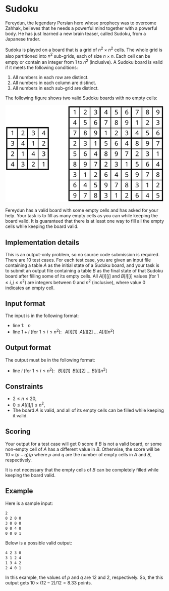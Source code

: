 # Sudoku 

Fereydun, the legendary Persian hero whose prophecy was to overcome Zahhak, believes that he needs a powerful mind together with a powerful body. He has just learned a new brain teaser, called Sudoku, from a Japanese trader. 

Sudoku is played on a board that is a grid of $n^2 \times n^2$ cells. The whole grid is also partitioned into $n^2$ sub-grids, each of size $n \times n$. Each cell can be empty or contain an integer from $1$ to $n^2$ (inclusive). A Sudoku board is valid if it meets the following conditions:

1. All numbers in each row are distinct.
2. All numbers in each column are distinct.
3. All numbers in each sub-grid are distinct.

The following figure shows two valid Sudoku boards with no empty cells:

![Sudoku board](Sudoku.svg)

Fereydun has a valid board with some empty cells and has asked for your help. Your task is to fill as many empty cells as you can while keeping the board valid. 
It is guaranteed that there is at least one way to fill all the empty cells while keeping the board valid. 


## Implementation details

This is an output-only problem, so no source code submission is required.
There are $10$ test cases. 
For each test case, you are given an input file containing a table $A$ as the initial state of a Sudoku board, and your task is to submit an output file containing a table $B$ as the final state of that Sudoku board after filling some of its empty cells.
All $A[i][j]$ and $B[i][j]$ values (for $1 \leq i,j \leq n^2$) are integers between $0$ and $n^2$ (inclusive), where value $0$ indicates an empty cell.


## Input format

The input is in the following format:
* line $1$: $\;\;n$
* line $1+i$ (for $1 \leq i \leq n^2$): $\;\; A[i][1] \;\; A[i][2] \;\ldots \; A[i][n^2]$


## Output format

The output must be in the following format:
* line $i$ (for $1 \leq i \leq n^2$): $\;\; B[i][1] \;\; B[i][2] \;\ldots \; B[i][n^2]$


## Constraints

* $2 \leq n \leq 20$,
* $0 \leq A[i][j] \leq n^2$,
* The board $A$ is valid, and all of its empty cells can be filled while keeping it valid.


## Scoring

Your output for a test case will get $0$ score if $B$ is not a valid board, or some non-empty cell of $A$ has a different value in $B$. Otherwise, the score will be $10 \times (p-q)/p$ where $p$ and $q$ are the number of empty cells in $A$ and $B$, respectively. 

It is not necessary that the empty cells of $B$ can be completely filled while keeping the board valid.


## Example

Here is a sample input:
```
2
0 2 0 0
3 0 0 0
0 0 4 0
0 0 0 1
```
Below is a possible valid output:
```
4 2 3 0
3 1 2 4
1 3 4 2
2 4 0 1
```
In this example, the values of $p$ and $q$ are $12$ and $2$, respectively.
So, the this output gets $10 \times (12-2)/12  = 8.33$ points.

